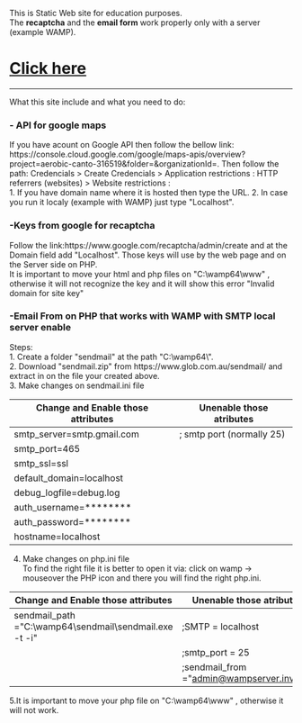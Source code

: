 This is Static Web site for education purposes. <br>
The <b>recaptcha</b> and the <b>email form</b> work properly only with a server (example WAMP).

<h1><a href="https://kara710.github.io">Click here</a></h1>
<hr>
What this site include and what you need to do:
<h3>- API for google maps</h3> 
If you have acount on Google API then follow the bellow link:
https://console.cloud.google.com/google/maps-apis/overview?project=aerobic-canto-316519&folder=&organizationId=. 
Then follow the path: Credencials > Create Credencials > Application restrictions : HTTP referrers (websites) > Website restrictions :<br>
1. If you have domain name where it is hosted then type the URL. 
2. In case you run it localy (example with WAMP) just type "Localhost".


<h3>-Keys from google for recaptcha</h3>
Follow the link:https://www.google.com/recaptcha/admin/create and at the Domain field add "Localhost". Those keys will use by the web page and on the Server side on PHP.<br>
It is important to move your html and php files on "C:\wamp64\www" , otherwise it will not recognize the key and it will show this error "Invalid domain for site key"<br>

<h3>-Email From on PHP that works with WAMP with SMTP local server enable</h3>
Steps:<br>
1. Create a folder "sendmail" at the path "C:\wamp64\".<br>
2. Download "sendmail.zip" from https://www.glob.com.au/sendmail/ and extract in on the file your created above.<br>
3. Make changes on sendmail.ini file <br>

|Change and Enable those attributes|Unenable those atributes|
|-----|----|
|smtp_server=smtp.gmail.com|; smtp port (normally 25)
|smtp_port=465|
|smtp_ssl=ssl|
|default_domain=localhost|
|debug_logfile=debug.log|
|auth_username=********|
|auth_password=********|
|hostname=localhost|

4. Make changes on php.ini file<br>
To find the right file it is better to open it via: click on wamp -> mouseover the PHP icon and there you will find the right php.ini.

|Change and Enable those attributes|Unenable those atributes|
|-----|----|
|sendmail_path ="C:\wamp64\sendmail\sendmail.exe -t -i"|;SMTP = localhost
| |;smtp_port = 25
| |;sendmail_from ="admin@wampserver.invalid"

5.It is important to move your php file on "C:\wamp64\www" , otherwise it will not work.
 

